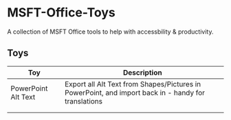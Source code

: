 # MSFT-Office-Toys
A collection of MSFT Office tools to help with accessbility & productivity.

## Toys
| Toy | Description |
| --- | --- |
| PowerPoint Alt Text | Export all Alt Text from Shapes/Pictures in PowerPoint, and import back in - handy for translations |
|   |   |
|   |   |
